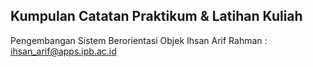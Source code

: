 ## Kumpulan Catatan Praktikum & Latihan Kuliah
Pengembangan Sistem Berorientasi Objek
Ihsan Arif Rahman : ihsan_arif@apps.ipb.ac.id
